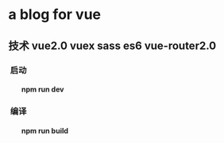 #  a blog for vue  

##      技术 vue2.0 vuex sass es6 vue-router2.0
###  启动
####         npm run dev
###  编译
####         npm run build
